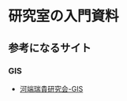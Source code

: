 # 研究室の入門資料
## 参考になるサイト

### GIS
- [河端瑞貴研究会-GIS](https://sites.google.com/keio.jp/mizuki-seminar/links)
